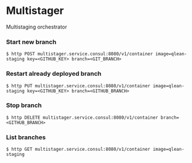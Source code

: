 # Multistager
Multistaging orchestrator

### Start new branch

`$ http POST multistager.service.consul:8080/v1/container image=qlean-staging key=<GITHUB_KEY> branch=<GIT_BRANCH>`

### Restart already deployed branch

`$ http PUT multistager.service.consul:8080/v1/container image=qlean-staging key=<GITHUB_KEY> branch=<GITHUB_BRANCH>`

### Stop branch

`$ http DELETE multistager.service.consul:8080/v1/container branch=<GITHUB_BRANCH>`

### List branches

`$ http GET multistager.service.consul:8080/v1/container image=qlean-staging`
